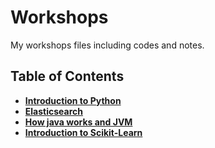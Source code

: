 # Workshops
My workshops files including codes and notes.

## Table of Contents
- [**Introduction to Python**](https://github.com/amirR01/Workshops/tree/main/Introduction-to-python)
- [**Elasticsearch**](https://github.com/amirR01/Workshops/tree/main/ElasticSearch)
- [**How java works and JVM**](https://github.com/amirR01/Workshops/tree/main/How_java_works_JVM)
- [**Introduction to Scikit-Learn**](https://github.com/amirR01/Workshops/tree/main/introduction-to-scikit-learn)
